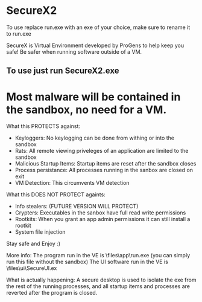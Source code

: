 # SecureX2

To use replace run.exe with an exe of your choice, make sure to rename it to run.exe

SecureX is Virtual Environment developed by ProGens to help keep you safe!
Be safer when running software outside of a VM.

To use just run SecureX2.exe
------------------------------------------------------------------
Most malware will be contained in the sandbox, no need for a VM.
==================================================================

What this PROTECTS against:
 - Keyloggers: No keylogging can be done from withing or into the sandbox
 - Rats: All remote viewing priveleges of an application are limited to the sandbox
 - Malicious Startup Items: Startup items are reset after the sandbox closes
 - Process persistance: All processes running in the sanbox are closed on exit
 - VM Detection: This circumvents VM detection

What this DOES NOT PROTECT againts:
 - Info stealers: (FUTURE VERSION WILL PROTECT)
 - Crypters: Executables in the sanbox have full read write permissions
 - Rootkits: When you grant an app admin permissions it can still install a rootkit
 - System file injection

Stay safe and Enjoy :)

More info:
The program run in the VE is \files\app\run.exe (you can simply run this file without the sandbox)
The UI software run in the VE is \files\ui\SecureUI.ex

What is actually happening:
A secure desktop is used to isolate the exe from the rest of the running processes, 
and all startup items and processes are reverted after the program is closed.
